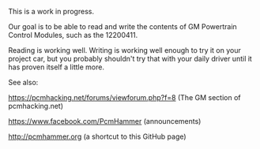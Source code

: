 This is a work in progress.

Our goal is to be able to read and write the contents of GM Powertrain Control Modules, such as the 12200411.

Reading is working well. Writing is working well enough to try it on your project car, but you probably shouldn't try that with your daily driver until it has proven itself a little more.

See also:

https://pcmhacking.net/forums/viewforum.php?f=8 (The GM section of pcmhacking.net)

https://www.facebook.com/PcmHammer (announcements)

http://pcmhammer.org (a shortcut to this GitHub page)
